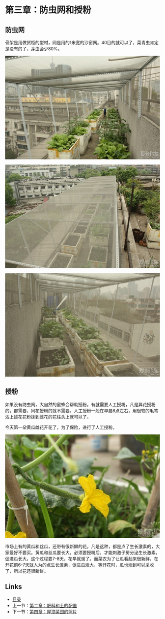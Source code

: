 # 第三章：防虫网和授粉

## 防虫网

骨架是用做货柜的型材，网是用的1米宽的沙窗网。40目的就可以了，菜青虫肯定是没有的了，芽虫会少80%。

![](images/overall-01.jpg?raw=true)

![](images/overall-02.jpg?raw=true)

![](images/overall-03.jpg?raw=true)

## 授粉

如果没有防虫网，大自然的蜜蜂会帮助授粉，有就需要人工授粉，凡是异花授粉的，都需要，同花授粉的就不需要。人工授粉一般在早晨8点左右，用很软的毛笔沾上雄花花粉抹到雌花的花柱头上就可以了。

今天第一朵黄瓜雌花开花了，为了保险，进行了人工授粉。

![](images/shoufen-01.jpg?raw=true)

市场上有的黄瓜和丝瓜，还带有很新鲜的花，凡是这种，都是点了生长激素的，大家最好不要买。黄瓜和丝瓜要长大，必须要授粉后，才能刺激子房分泌生长激素，促进瓜长大，这个过程要7-8天，花早就谢了。而菜农为了让瓜看起来很新鲜，在开花前6-7天就人为的点生长激素，促进瓜涨大，等开花时，瓜也涨到可以采收了，所以花还很新鲜。

## Links

* [目录](content.md)
* 上一节：[第二章：肥料和土的配置](02.md)
* 下一节：[第四章：屋顶菜园的照片](04.md)
